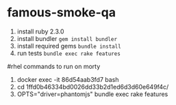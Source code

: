 # famous-smoke-qa

1. install ruby 2.3.0
2. install bundler ```gem install bundler```
3. install required gems ```bundle install ```
4. run tests ```bundle exec rake features```


#rhel commands to run on morty

1. docker exec -it 86d54aab3fd7 bash
2. cd 1ffd0b46334bd0026dd33b2d1ed6d3d60e649f4c/
3. OPTS="driver=phantomjs" bundle exec rake features
